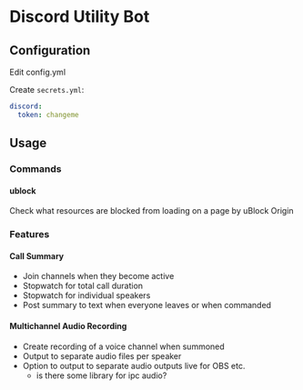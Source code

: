 # Discord Utility Bot

## Configuration
Edit config.yml


Create `secrets.yml`:
```yaml
discord:
  token: changeme
```

## Usage
### Commands
#### ublock
Check what resources are blocked from loading on a page by uBlock Origin

### Features
#### Call Summary
* Join channels when they become active
* Stopwatch for total call duration
* Stopwatch for individual speakers
* Post summary to text when everyone leaves or when commanded
#### Multichannel Audio Recording
* Create recording of a voice channel when summoned
* Output to separate audio files per speaker
* Option to output to separate audio outputs live for OBS etc.
    * is there some library for ipc audio?